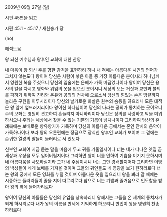 2009년 09월 27일 (일)

시편 45편을 읽고



시편 45:1 - 45:17 / 새찬송가  장


(no)

해석도움





왕 되신 예수님과 왕후인 교회에 대한 찬양 


내 마음이 왕 되신 주를 향한 감격을 표현하려 하니
내 혀에는 아름다운 시인의 언어가 그치지 않는도다
왕이여 당신은 사람이 낳은 아들 중 가장 아름다운 분이시라
하나님께서 영원한 복을 주셨으니 당신의 입술에는 은혜가 가득 머금었나이다
왕이여 당신은 용사의 칼을 차시고 영화와 위엄의 옷을 입으신 분이시니 
세상의 모든 거짓과 교만과 불의를 파하기 위하여 
진리와 온유와 공의의 전차에 오르소서 
당신의 힘있는 손은 땅끝까지 놀라운 구원을 이루시리이다
당신의 날카로운 화살은 원수의 숨통을 끊으리니 모든 대적은 왕 앞에 엎드러지리이다
왕이신 하나님이여 당신의 나라는 공의가 통치하는 곳이오니
주의 보좌는 영원히 견고하여 흔들리지 아니하리이다
당신은 정의를 사랑하고 악을 미워하시오니 
주께는 세상에서 찾을 수 없는 기쁨의 기름이 넘치나이다
그리하여 당신의 혼례복에는 보배로운 향유향기가 가득하며
당신의 아름다운 궁에서는 혼인 잔치의 음악이 가득하나이다
보라 왕의 오른편에는 정금으로 장식한 왕후인 교회가 보이며
그 곁에는 존귀한 열왕의 딸들이 들러리로 서 있도다 

신부인 교회여 지금 듣는 말을 마음에 두고 귀를 기울일지어다
너는 네가 떠나온 옛집 곧 세상과 우상을 모두 잊어버릴지어다
그리하면 왕이 너를 인하여 기쁨을 이기지 못하시며 네 아름다움을 사모하실지라
그가 네 주님이시니 너는 그만 경배할지어다 
그리하면 이방의 백성들이 네게 보배를 가져올 것이며 
그들의 귀인들도 네 영광을 보기 원하리로다
너는 왕의 궁에서 모든 영화를 누릴 것이며 아름다운 옷을 입으리니
왕을 뵈러 갈 때에는 시종하는 들러리들이 줄을 지어 따르리로다 
참으로 너는 기쁨과 즐거움으로 인도함을 받아 왕의 앞에 들어가리로다

왕이여 당신의 아들들은 당신의 유업을 상속하리니 
왕께서는 그들을 온 세계의 통치자가 되게 하시리로다
내가 왕의 이름을 만세에 기억하게 하오리니
만민이 왕을 영원히 찬송하리로다